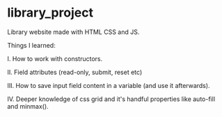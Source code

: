 # library_project

Library website made with HTML CSS and JS.

Things I learned:

I. How to work with constructors.

II. Field attributes (read-only, submit, reset etc)

III. How to save input field content in a variable (and use it afterwards).

IV. Deeper knowledge of css grid and it's handful properties like auto-fill and minmax().
